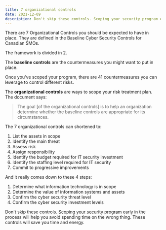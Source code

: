 ```yaml
---
title: 7 organizational controls
date: 2021-12-09
description: Don't skip these controls. Scoping your security program early in the process will help you avoid spending time on the wrong thing.
---
```


There are 7 Organizational Controls you should be expected to have in place. They are defined in the Baseline Cyber Security Controls for Canadian SMOs.

The framework is divided in 2.

The **baseline controls** are the countermeasures you might want to put in place. 

Once you've scoped your program, there are 41 countermeasures you can leverage to control different risks. 

The **organizational controls** are ways to scope your risk treatment plan. The document says: 

> The goal [of the organizational controls] is to help an organization determine whether 
> the baseline controls are appropriate for its circumstances.

The 7 organizational controls can shortened to:

1. List the assets in scope
1. Identify the main threat
1. Assess risk
1. Assign responsibility
1. Identify the budget required for IT security investment
1. Identify the staffing level required for IT security
1. Commit to progressive improvements

And it really comes down to these 4 steps:

1. Determine what information technology is in scope
2. Determine the value of information systems and assets
3. Confirm the cyber security threat level
4. Confirm the cyber security investment levels 

Don't skip these controls. [Scoping your security program](/blog/how-to-adjust-the-scope-of-your-security-program) early in the process will help you avoid spending time on the wrong thing. These controls will save you time and energy.

<!-- 
The Summary points to the following resources:
- the [CIS Critical Security Controls](https://www.cisecurity.org/controls);
- the [NIST Cyber Security Framework](https://www.nist.gov/cyberframework);
- the [ISO/IEC 27K](https://www.iso.org/standard/54534.html) standard;  -->